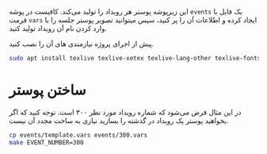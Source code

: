 این زیرپوشه پوستر هر رویداد را تولید می‌کند. کافیست در پوشه `events` یک فایل با فرمت `vars` ایجاد کرده و اطلاعات آن را پر کنید، سپس میتوانید تصویر پوستر
جلسه را با وارد کردن نام آن رویداد تولید کنید.

پیش از اجرای پروژه نیازمندی های آن را نصب کنید.

```bash
sudo apt install texlive texlive-xetex texlive-lang-other texlive-fonts-extra poppler-utils qrencode evince gettext
```

# ساختن پوستر

در این مثال فرض می‌شود که شماره رویداد مورد نظر ۳۰۰ است. توجه کنید که اگر بخواهید پوستر یک رویداد در گذشته را بسازید نیازی به ساخت مجدد آن نیست.

```bash
cp events/template.vars events/300.vars
make EVENT_NUMBER=300
```

